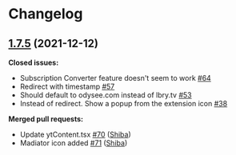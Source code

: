 # Changelog

## [1.7.5](https://github.com/LBRYFoundation/Watch-on-LBRY/releases/tag/1.7.5) (2021-12-12)

**Closed issues:**

- Subscription Converter feature doesn't seem to work [\#64](https://github.com/LBRYFoundation/Watch-on-LBRY/issues/64)
- Redirect with timestamp [\#57](https://github.com/LBRYFoundation/Watch-on-LBRY/issues/57)
- Should default to odysee.com instead of lbry.tv [\#53](https://github.com/LBRYFoundation/Watch-on-LBRY/issues/53)
- Instead of redirect. Show a popup from the extension icon [\#38](https://github.com/LBRYFoundation/Watch-on-LBRY/issues/38)

**Merged pull requests:**

- Update ytContent.tsx [\#70](https://github.com/LBRYFoundation/Watch-on-LBRY/pull/70) ([Shiba](https://github.com/DeepDoge))
- Madiator icon added [\#71](https://github.com/LBRYFoundation/Watch-on-LBRY/pull/71) ([Shiba](https://github.com/DeepDoge))
